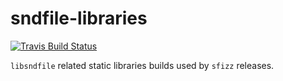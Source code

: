# sndfile-libraries

[![Travis Build Status]](https://travis-ci.com/sfztools/sndfile-libraries)

`libsndfile` related static libraries builds used by `sfizz` releases.

[Travis Build Status]: https://img.shields.io/travis/com/sfztools/sndfile-libraries.svg?label=Linux&style=popout&logo=travis
